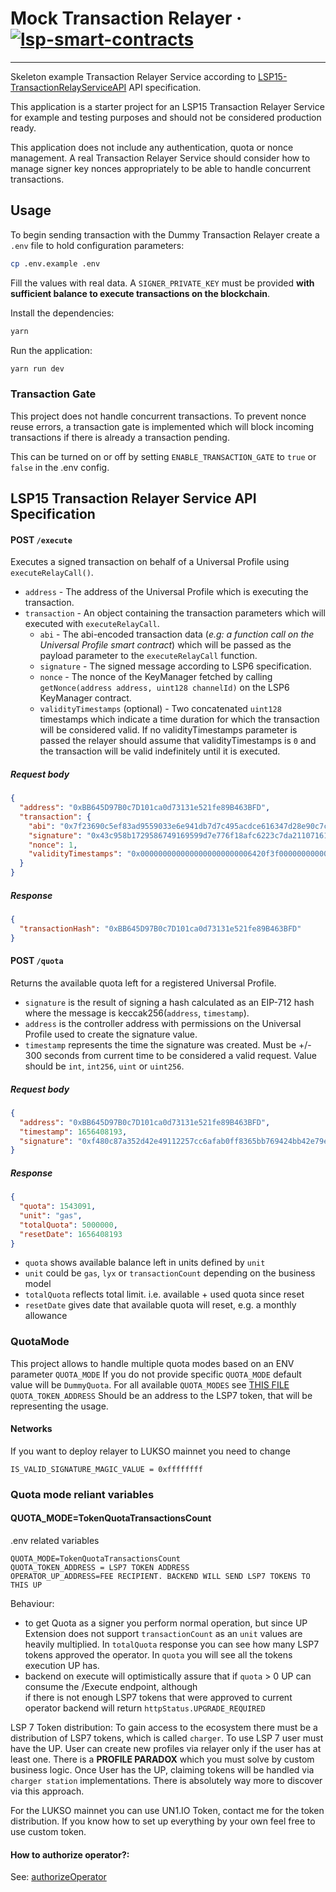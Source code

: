 # Mock Transaction Relayer &middot; [![lsp-smart-contracts](https://img.shields.io/static/v1?label=lsp-smart-contract&message=v0.8.0&color=green)](https://github.com/lukso-network/lsp-smart-contracts/releases/tag/v0.8.0)

---

Skeleton example Transaction Relayer Service according to [LSP15-TransactionRelayServiceAPI](https://github.com/lukso-network/LIPs/blob/main/LSPs/LSP-15-TransactionRelayServiceAPI.md) API specification.

This application is a starter project for an LSP15 Transaction Relayer Service for example and testing purposes and should not be considered production ready.

This application does not include any authentication, quota or nonce management. A real Transaction Relayer Service should consider how to manage signer key nonces appropriately to be able to handle concurrent transactions.

## Usage

To begin sending transaction with the Dummy Transaction Relayer create a `.env` file to hold configuration parameters:

```sh
cp .env.example .env
```

Fill the values with real data. A `SIGNER_PRIVATE_KEY` must be provided **with sufficient balance to execute transactions on the blockchain**.

Install the dependencies:

```sh
yarn
```

Run the application:

```sh
yarn run dev
```

### Transaction Gate

This project does not handle concurrent transactions. To prevent nonce reuse errors, a transaction gate is implemented which will block incoming transactions if there is already a transaction pending.

This can be turned on or off by setting `ENABLE_TRANSACTION_GATE` to `true` or `false` in the .env config.

## LSP15 Transaction Relayer Service API Specification

#### POST `/execute`

Executes a signed transaction on behalf of a Universal Profile using `executeRelayCall()`.

- `address` - The address of the Universal Profile which is executing the transaction.
- `transaction` - An object containing the transaction parameters which will executed with `executeRelayCall`.
  - `abi` - The abi-encoded transaction data (_e.g: a function call on the Universal Profile smart contract_) which will be passed as the payload parameter to the `executeRelayCall` function.
  - `signature` - The signed message according to LSP6 specification.
  - `nonce` - The nonce of the KeyManager fetched by calling `getNonce(address address, uint128 channelId)` on the LSP6 KeyManager contract.
  - `validityTimestamps` (optional) - Two concatenated `uint128` timestamps which indicate a time duration for which the transaction will be considered valid. If no validityTimestamps parameter is passed the relayer should assume that validityTimestamps is `0` and the transaction will be valid indefinitely until it is executed.

##### Request body

```json
{
  "address": "0xBB645D97B0c7D101ca0d73131e521fe89B463BFD",
  "transaction": {
    "abi": "0x7f23690c5ef83ad9559033e6e941db7d7c495acdce616347d28e90c7ce47cbfcfcad3bc5000000000000000000000000000000000000000000000000000000000000004000000000000000000000000000000000000000000000000000000000000000596f357c6aa5a21984a83b7eef4cb0720ac1fcf5a45e9d84c653d97b71bbe89b7a728c386a697066733a2f2f516d624b43744b4d7573376741524470617744687a32506a4e36616f64346b69794e436851726d3451437858454b00000000000000",
    "signature": "0x43c958b1729586749169599d7e776f18afc6223c7da21107161477d291d497973b4fc50a724b1b2ab98f3f8cf1d5cdbbbdf3512e4fbfbdc39732229a15beb14a1b",
    "nonce": 1,
    "validityTimestamps": "0x0000000000000000000000006420f3f000000000000000000000000065ec82d0"
  }
}
```

##### Response

```json
{
  "transactionHash": "0xBB645D97B0c7D101ca0d73131e521fe89B463BFD"
}
```

#### POST `/quota`

Returns the available quota left for a registered Universal Profile.

- `signature` is the result of signing a hash calculated as an EIP-712 hash where the message is keccak256(`address`, `timestamp`).
- `address` is the controller address with permissions on the Universal Profile used to create the signature value.
- `timestamp` represents the time the signature was created. Must be +/- 300 seconds from current time to be considered a valid request. Value should be `int`, `int256`, `uint` or `uint256`.

##### Request body

```json
{
  "address": "0xBB645D97B0c7D101ca0d73131e521fe89B463BFD",
  "timestamp": 1656408193,
  "signature": "0xf480c87a352d42e49112257cc6afab0ff8365bb769424bb42e79e78cd11debf24fd5665b03407d8c2ce994cf5d718031a51a657d4308f146740e17e15b9747ef1b"
}
```

##### Response

```json
{
  "quota": 1543091,
  "unit": "gas",
  "totalQuota": 5000000,
  "resetDate": 1656408193
}
```

- `quota` shows available balance left in units defined by `unit`
- `unit` could be `gas`, `lyx` or `transactionCount` depending on the business model
- `totalQuota` reflects total limit. i.e. available + used quota since reset
- `resetDate` gives date that available quota will reset, e.g. a monthly allowance


### QuotaMode
This project allows to handle multiple quota modes based on an ENV parameter `QUOTA_MODE`
If you do not provide specific `QUOTA_MODE` default value will be `DummyQuota`.
For all available `QUOTA_MODES` see [THIS FILE](src/modules/quota/quota.service.ts)
`QUOTA_TOKEN_ADDRESS` Should be an address to the LSP7 token, that will be representing the usage.

#### Networks
If you want to deploy relayer to LUKSO mainnet you need to change
```.shell
IS_VALID_SIGNATURE_MAGIC_VALUE = 0xffffffff
```

### Quota mode reliant variables
#### QUOTA_MODE=TokenQuotaTransactionsCount
.env related variables
```.shell
QUOTA_MODE=TokenQuotaTransactionsCount
QUOTA_TOKEN_ADDRESS = LSP7 TOKEN ADDRESS
OPERATOR_UP_ADDRESS=FEE RECIPIENT. BACKEND WILL SEND LSP7 TOKENS TO THIS UP
```
Behaviour:
- to get Quota as a signer you perform normal operation, but since UP Extension does not support
  `transactionCount` as an `unit` values are heavily multiplied. In `totalQuota` response you can see how many LSP7 tokens
  approved the operator. In `quota` you will see all the tokens execution UP has.
- backend on execute will optimistically assure that if `quota` > 0 UP can consume the /Execute endpoint, although   
  if there is not enough LSP7 tokens that were approved to current operator backend will return `httpStatus.UPGRADE_REQUIRED`

LSP 7 Token distribution:
To gain access to the ecosystem there must be a distribution of LSP7 tokens, which is called `charger`.
To use LSP 7 user must have the UP. User can create new profiles via relayer only if the user has at least one.
There is a **PROFILE PARADOX** which you must solve by custom business logic.
Once User has the UP, claiming tokens will be handled via `charger station` implementations.
There is absolutely way more to discover via this approach.

For the LUKSO mainnet you can use UN1.IO Token, contact me for the token distribution.
If you know how to set up everything by your own feel free to use custom token.


#### How to authorize operator?:
See: [authorizeOperator](https://github.com/lukso-network/lsp-smart-contracts/blob/develop/docs/contracts/LSP7DigitalAsset/extensions/LSP7Burnable.md#authorizeoperator)
